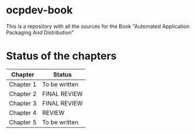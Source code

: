 # ocpdev-book
This is a repository with all the sources for the Book "Automated Application Packaging And Distribution"

# Status of the chapters

|Chapter|Status|
|--------|--------|
|Chapter 1 | To be written|
|Chapter 2 | FINAL REVIEW|
|Chapter 3 | FINAL REVIEW|
|Chapter 4 | REVIEW|
|Chapter 5 | To be written|
